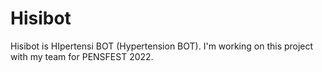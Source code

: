 # Hisibot
Hisibot is HIpertensi BOT (Hypertension BOT). I'm working on this project with my team for PENSFEST 2022.
